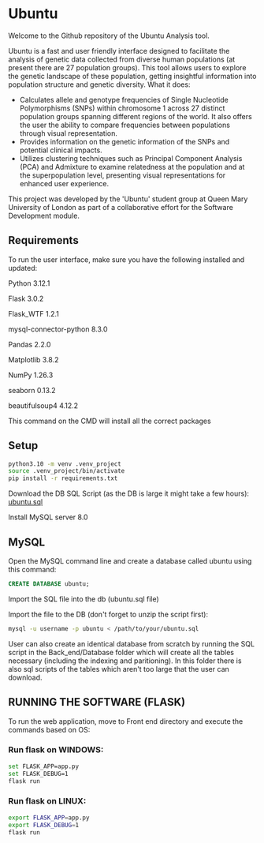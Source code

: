 # Ubuntu

Welcome to the Github repository of the Ubuntu Analysis tool. 

Ubuntu is a fast and user friendly interface designed to facilitate the analysis of genetic data collected from diverse human populations (at present there are 27 population groups).
This tool allows users to explore the genetic landscape of these population, getting insightful information into population structure and genetic diversity.
What it does: 
- Calculates allele and genotype frequencies of Single Nucleotide Polymorphisms (SNPs) within chromosome 1 across 27 distinct population groups spanning different regions of the world. It also offers the user the ability to compare frequencies between populations through visual representation.
- Provides information on the genetic information of the SNPs and potential clinical impacts.
- Utilizes clustering techniques such as Principal Component Analysis (PCA) and Admixture to examine relatedness at the population and at the superpopulation level, presenting visual representations for enhanced user experience.
  
This project was developed by the 'Ubuntu' student group at Queen Mary University of London as part of a collaborative effort for the Software Development module.

## Requirements 

To run the user interface, make sure  you have the following installed and updated: 

Python 3.12.1

Flask 3.0.2 

Flask_WTF 1.2.1

mysql-connector-python 8.3.0

Pandas 2.2.0

Matplotlib 3.8.2

NumPy 1.26.3

seaborn 0.13.2

beautifulsoup4 4.12.2

This command on the CMD will install all the correct packages 

## Setup


```bash
python3.10 -m venv .venv_project
source .venv_project/bin/activate
pip install -r requirements.txt
```
Download the DB SQL Script (as the DB is large it might take a few hours): [ubuntu.sql](https://qmulprod-my.sharepoint.com/personal/bt23801_qmul_ac_uk/_layouts/15/onedrive.aspx?id=%2Fsites%2FDatabaseforUbuntuproject%2FShared%20Documents&listurl=https%3A%2F%2Fqmulprod%2Esharepoint%2Ecom%2Fsites%2FDatabaseforUbuntuproject%2FShared%20Documents&sharedLibraryCreated=true)



Install MySQL server 8.0 

## MySQL 

Open the MySQL command line and create a database called ubuntu using this command:
```SQL
CREATE DATABASE ubuntu;
```
Import the SQL file into the db (ubuntu.sql file)

Import the file to the DB (don't forget to unzip the script first):
```bash
mysql -u username -p ubuntu < /path/to/your/ubuntu.sql
```


User can also create an identical database from scratch by running the SQL script in the Back_end/Database folder which will create all the tables necessary (including the indexing and paritioning).
In this folder there is also sql scripts of the tables which aren't too large that the user can download. 

## RUNNING THE SOFTWARE (FLASK)

To run the web application, move to Front end directory and execute the commands based on OS:

### Run flask on WINDOWS:

```bash
set FLASK_APP=app.py
set FLASK_DEBUG=1
flask run
```

### Run flask on LINUX:

```bash
export FLASK_APP=app.py
export FLASK_DEBUG=1
flask run
```




